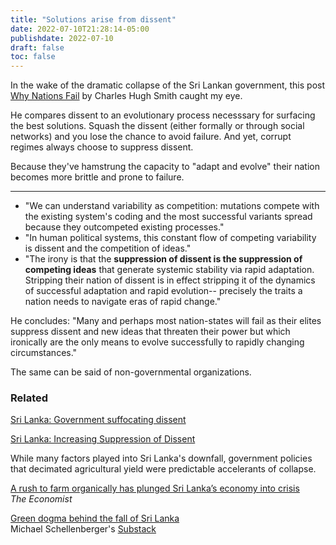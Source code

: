 ```yaml
---
title: "Solutions arise from dissent"
date: 2022-07-10T21:28:14-05:00
publishdate: 2022-07-10
draft: false
toc: false
---
```


In the wake of the dramatic collapse of the Sri Lankan government, this post <a href="http://charleshughsmith.blogspot.com/2022/07/why-nations-fail.html" target="blank">Why Nations Fail</a> by Charles Hugh Smith caught my eye.  

He compares dissent to an evolutionary process necesssary for surfacing the best solutions. Squash the dissent (either formally or through social networks) and you lose the chance to avoid failure. And yet, corrupt regimes always choose to suppress dissent. 

Because they've hamstrung the capacity to "adapt and evolve" their nation becomes more brittle and prone to failure. 


<hr>

* "We can understand variability as competition: mutations compete with the existing system's coding and the most successful variants spread because they outcompeted existing processes."
* "In human political systems, this constant flow of competing variability is dissent and the competition of ideas."
* "The irony is that the <strong>suppression of dissent is the suppression of competing ideas</strong> that generate systemic stability via rapid adaptation. Stripping their nation of dissent is in effect stripping it of the dynamics of successful adaptation and rapid evolution-- precisely the traits a nation needs to navigate eras of rapid change."

He concludes: "Many and perhaps most nation-states will fail as their elites suppress dissent and new ideas that threaten their power but which ironically are the only means to evolve successfully to rapidly changing circumstances."

The same can be said of non-governmental organizations.


### Related 

<a href="https://www.amnesty.org/en/latest/news/2021/02/sri-lanka-government-suffocating-dissent-and-obstructing-justice-for-historic-crimes-says-amnesty-report/" target="blank">Sri Lanka: Government suffocating dissent</a>

<a href="https://www.hrw.org/news/2020/08/08/sri-lanka-increasing-suppression-dissent" target="blank">Sri Lanka: Increasing Suppression of Dissent</a>

While many factors played into Sri Lanka's downfall, government policies that decimated agricultural yield were predictable accelerants of collapse.

<a href="https://www.economist.com/asia/2021/10/16/a-rush-to-farm-organically-has-plunged-sri-lankas-economy-into-crisis" target="blank">A rush to farm organically has plunged Sri Lanka’s economy into crisis</a> <br/>
<em>The Economist</em>

<a href="https://michaelshellenberger.substack.com/p/green-dogma-behind-fall-of-sri-lanka" target="blank">Green dogma behind the fall of Sri Lanka</a> <br/>
Michael Schellenberger's <a href="https://substack.com/profile/2255433-michael-shellenberger" target="blank">Substack</a>
